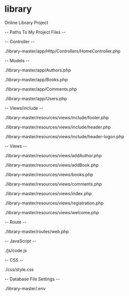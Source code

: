 # library
Online Library Project

-- Paths To My Project Files --

-- Controller --

./library-master/app/Http/Controllers/HomeController.php

-- Models --

./library-master/app/Authors.php

./library-master/app/Books.php

./library-master/app/Comments.php

./library-master/app/Users.php

-- Views/include --

./library-master/resources/views/include/footer.php

./library-master/resources/views/include/header.php

./library-master/resources/views/include/header-logon.php

-- Views --

./library-master/resources/views/addAuthor.php

./library-master/resources/views/addBook.php

./library-master/resources/views/books.php

./library-master/resources/views/comments.php

./library-master/resources/views/index.php

./library-master/resources/views/registration.php

./library-master/resources/views/welcome.php

-- Route --

./library-master/routes/web.php

-- JavaScript --

./js/code.js

-- CSS --

./css/style.css

-- Database File Settings --

./library-master/.env
